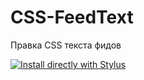 # CSS-FeedText
Правка CSS текста фидов

[![Install directly with Stylus](https://img.shields.io/badge/Install%20directly%20with-Stylus-285959.svg)](https://raw.githubusercontent.com/Enthub-it/CSS-FeedText/main/main.user.style.css)
